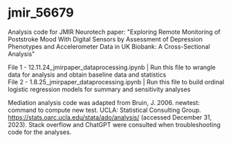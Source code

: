# jmir_56679
Analysis code for JMIR Neurotech paper: "Exploring Remote Monitoring of Poststroke Mood With Digital Sensors by Assessment of Depression Phenotypes and Accelerometer Data in UK Biobank: A Cross-Sectional Analysis" <br />

File 1 - 12.11.24_jmirpaper_dataprocessing.ipynb | Run this file to wrangle data for analysis and obtain baseline data and statistics <br />
File 2 - 1.8.25_jmirpaper_dataprocessing.ipynb | Run this file to build ordinal logistic regression models for summary and sensitivity analyses <br />

Mediation analysis code was adapted from Bruin, J. 2006. newtest: command to compute new test.  UCLA:  Statistical Consulting Group.  https://stats.oarc.ucla.edu/stata/ado/analysis/ (accessed December 31, 2023). Stack overflow and ChatGPT were consulted when troubleshooting code for the analyses.
